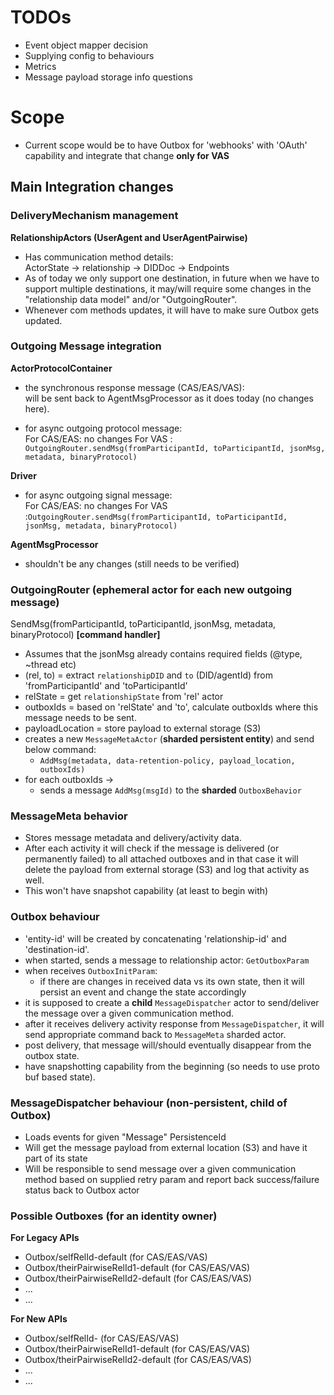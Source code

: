 # TODOs
* Event object mapper decision
* Supplying config to behaviours
* Metrics
* Message payload storage info questions

# Scope
* Current scope would be to have Outbox for 'webhooks' with 'OAuth' capability and integrate that change **only for VAS**

## Main Integration changes

### DeliveryMechanism management
**RelationshipActors (UserAgent and UserAgentPairwise)**

* Has communication method details:<br>
  ActorState -> relationship -> DIDDoc -> Endpoints
* As of today we only support one destination, in future when we have to support multiple destinations, 
  it may/will require some changes in the "relationship data model" and/or "OutgoingRouter".
* Whenever com methods updates, it will have to make sure Outbox gets updated.

### Outgoing Message integration
**ActorProtocolContainer**
* the synchronous response message (CAS/EAS/VAS):<br>
  will be sent back to AgentMsgProcessor as it does today (no changes here).
  
* for async outgoing protocol message:<br> 
  For CAS/EAS: no changes
  For VAS    : `OutgoingRouter.sendMsg(fromParticipantId, toParticipantId, jsonMsg, metadata, binaryProtocol)`

**Driver**
* for async outgoing signal message:<br>
  For CAS/EAS: no changes
  For VAS    :`OutgoingRouter.sendMsg(fromParticipantId, toParticipantId, jsonMsg, metadata, binaryProtocol)`

**AgentMsgProcessor**
* shouldn't be any changes (still needs to be verified)

### OutgoingRouter (ephemeral actor for each new outgoing message)
SendMsg(fromParticipantId, toParticipantId, jsonMsg, metadata, binaryProtocol) **[command handler]**
  * Assumes that the jsonMsg already contains required fields (@type, ~thread etc)
  * (rel, to) = extract `relationshipDID` and `to` (DID/agentId) from 'fromParticipantId' and 'toParticipantId'  
  * relState = get `relationshipState` from 'rel' actor 
  * outboxIds = based on 'relState' and 'to', calculate outboxIds where this message needs to be sent.
  * payloadLocation = store payload to external storage (S3) 
  * creates a new `MessageMetaActor` (**sharded persistent entity**) and send below command:
      * `AddMsg(metadata, data-retention-policy, payload_location, outboxIds)`
  * for each outboxIds ->
      * sends a message `AddMsg(msgId)` to the **sharded** `OutboxBehavior`

### MessageMeta behavior
* Stores message metadata and delivery/activity data.
* After each activity it will check if the message is delivered (or permanently failed) to all attached outboxes
  and in that case it will delete the payload from external storage (S3) 
  and log that activity as well.
* This won't have snapshot capability (at least to begin with)

### Outbox behaviour
* 'entity-id' will be created by concatenating 'relationship-id' and 'destination-id'.
* when started, sends a message to relationship actor: `GetOutboxParam`
* when receives `OutboxInitParam`:
  * if there are changes in received data vs its own state, then it will persist an event and change the state accordingly
* it is supposed to create a **child** `MessageDispatcher` actor to send/deliver the message over a given communication method.
* after it receives delivery activity response from `MessageDispatcher`, 
  it will send appropriate command back to `MessageMeta` sharded actor.
* post delivery, that message will/should eventually disappear from the outbox state.
* have snapshotting capability from the beginning (so needs to use proto buf based state).

### MessageDispatcher behaviour (non-persistent, child of Outbox)
* Loads events for given "Message" PersistenceId
* Will get the message payload from external location (S3) and have it part of its state
* Will be responsible to send message over a given communication method based on supplied retry param
  and report back success/failure status back to Outbox actor

### Possible Outboxes (for an identity owner)
**For Legacy APIs**
* Outbox/selfRelId-default             (for CAS/EAS/VAS)
* Outbox/theirPairwiseRelId1-default   (for CAS/EAS/VAS)
* Outbox/theirPairwiseRelId2-default   (for CAS/EAS/VAS)
* ...
* ...

**For New APIs**
* Outbox/selfRelId-<dest-1>            (for CAS/EAS/VAS)
* Outbox/theirPairwiseRelId1-default   (for CAS/EAS/VAS)
* Outbox/theirPairwiseRelId2-default   (for CAS/EAS/VAS)
* ...
* ...
